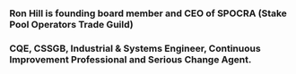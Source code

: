 

### Ron Hill is founding board member and CEO of SPOCRA (Stake Pool Operators Trade Guild)
### CQE, CSSGB, Industrial & Systems Engineer, Continuous Improvement Professional and Serious Change Agent.
